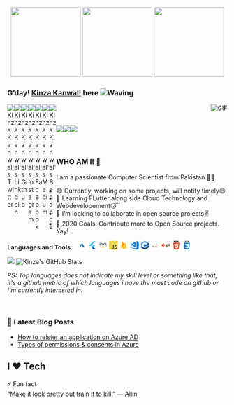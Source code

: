 <p align="center"> <img src="https://octodex.github.com/images/Professortocat_v2.png" height="160px" width="160px"> <img src="https://octodex.github.com/images/daftpunktocat-thomas.gif" height="160px" width="160px"> <img src="https://octodex.github.com/images/surftocat.png" height="160px" width="160px">


### G’day! [Kinza Kanwal!](https://kinzakanwal.github.io/) here <img src="https://github.com/TheDudeThatCode/TheDudeThatCode/blob/master/Assets/Hi.gif" width="30px" alt="Waving">

<a href="https://twitter.com/KinzaKanwal553">
  <img align="left" alt="Kinza Kanwal's Twitter" width="16px" src="https://cdn.jsdelivr.net/npm/simple-icons@v3/icons/twitter.svg" />
</a>
<a href="https://www.linkedin.com/in/kinzakanwal/">
  <img align="left" alt="Kinza Kanwal's Linkdein" width="16px" src="https://cdn.jsdelivr.net/npm/simple-icons@v3/icons/linkedin.svg" />
</a>
<a href="https://github.com/kinzakanwal">
  <img align="left" alt="Kinza Kanwal's Github" width="16px" src="https://cdn.jsdelivr.net/npm/simple-icons@v3/icons/github.svg" />
</a>
<a href="https://www.instagram.com/kinzakanwal.5/">
  <img align="left" alt="Kinza Kanwal's Instagram" width="16px" src="https://cdn.jsdelivr.net/npm/simple-icons@v3/icons/instagram.svg" />
</a>
<a href="https://www.facebook.com/kinzakanwal553/">
  <img align="left" alt="Kinza Kanwal's Facebook" width="16px" src="https://cdn.jsdelivr.net/npm/simple-icons@v3/icons/facebook.svg" />
</a>
<a href="https://medium.com/@kinzakanwal553">
  <img align="left" alt="Kinza Kanwal's Medium" width="16px" src="https://cdn.jsdelivr.net/npm/simple-icons@v3/icons/medium.svg" />
</a>
<a href="https://www.behance.net/kinzakanwal553">
  <img align="left" alt="Kinza Kanwal's Behance" width="16px" src="https://cdn.jsdelivr.net/npm/simple-icons@v3/icons/behance.svg" />
</a>
<img align="right" alt="GIF" src="https://media.giphy.com/media/IpeYSEZshTefe/giphy.gif" />


<br />

<p align="left">
  <br><img src="https://badges.pufler.dev/visits/kinzakanwal/kinzakanwal/"><img src="https://badges.pufler.dev/repos/kinzakanwal/"><img src="https://badges.pufler.dev/years/kinzakanwal/">
</p>

<br />

### WHO AM I! 🤔 &nbsp;

I am a passionate Computer Scientist from Pakistan.🤍💚
- 😋 Currently, working on some projects, will notify timely😊
- 🤩 Learning FLutter along side Cloud Technology and Webdevelopement😴
- 👯 I’m looking to collaborate in open source projects✌
- 🥅 2020 Goals: Contribute more to Open Source projects. Yay!

**Languages and Tools:** &nbsp;
<code><img height="20" src="https://raw.githubusercontent.com/github/explore/80688e429a7d4ef2fca1e82350fe8e3517d3494d/topics/azure/azure.png"></code>
<code><img height="20" src="https://raw.githubusercontent.com/github/explore/80688e429a7d4ef2fca1e82350fe8e3517d3494d/topics/flutter/flutter.png"></code>
<code><img height="20" src="https://raw.githubusercontent.com/github/explore/56a826d05cf762b2b50ecbe7d492a839b04f3fbf/topics/aws/aws.png"></code>
<code><img height="20" src="https://raw.githubusercontent.com/github/explore/80688e429a7d4ef2fca1e82350fe8e3517d3494d/topics/javascript/javascript.png"></code>
<code><img height="20" src="https://raw.githubusercontent.com/github/explore/80688e429a7d4ef2fca1e82350fe8e3517d3494d/topics/firebase/firebase.png"></code>
<code><img height="20" src="https://raw.githubusercontent.com/github/explore/80688e429a7d4ef2fca1e82350fe8e3517d3494d/topics/visual-studio-code/visual-studio-code.png"></code>
<code><img height="20" src="https://raw.githubusercontent.com/github/explore/80688e429a7d4ef2fca1e82350fe8e3517d3494d/topics/cpp/cpp.png"></code>
<code><img height="20" src="https://raw.githubusercontent.com/github/explore/80688e429a7d4ef2fca1e82350fe8e3517d3494d/topics/mysql/mysql.png"></code>
<code><img height="20" src="https://raw.githubusercontent.com/github/explore/80688e429a7d4ef2fca1e82350fe8e3517d3494d/topics/git/git.png"></code>
<code><img height="20" src="https://raw.githubusercontent.com/github/explore/80688e429a7d4ef2fca1e82350fe8e3517d3494d/topics/html/html.png"></code>
<code><img height="20" src="https://raw.githubusercontent.com/github/explore/80688e429a7d4ef2fca1e82350fe8e3517d3494d/topics/css/css.png"></code>


<p>
  <img src="https://github-readme-stats.vercel.app/api/top-langs/?username=kinzakanwal&theme=shades-of-purple&hide_langs_below=1&layout=compact" />
  <img src="https://github-readme-stats.vercel.app/api?username=kinzakanwal&show_icons=true&hide_border=true&count_private=true&theme=shades-of-purple&icon_color=fad000" alt="Kinza's GitHub Stats">
</p>

*PS: Top languages does not indicate my skill level or something like that, it's a github metric of which languages i have the most code on github or I'm currently interested in.*

<br />

### 📕 Latest Blog Posts 

<!-- BLOG-POST-LIST:START -->
- [How to reister an application on Azure AD](https://medium.com/@kinzakanwal553/create-an-azure-ad-application-ea50fe2a24bb)
- [Types of permissions & consents in Azure](https://medium.com/@kinzakanwal553/permissions-and-consents-in-azure-e2bcdf5d6f6f)

## I ❤️ Tech

⚡ Fun fact <br>
“Make it look pretty but train it to kill.” — Allin
